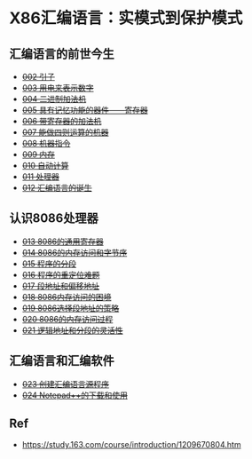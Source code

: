 # X86汇编语言：实模式到保护模式

## 汇编语言的前世今生

* ~~[002 引子](./002/)~~
* ~~[003 用电来表示数字](./003/)~~
* ~~[004 二进制加法机](./004/)~~
* ~~[005 具有记忆功能的器件——寄存器](./005/)~~
* ~~[006 带寄存器的加法机](./006/)~~
* ~~[007 能做四则运算的机器](./007/)~~
* ~~[008 机器指令](./008/)~~
* ~~[009 内存](./009/)~~
* ~~[010 自动计算](./010/)~~
* ~~[011 处理器](./011/)~~
* ~~[012 汇编语言的诞生](./012/)~~

## 认识8086处理器

* ~~[013 8086的通用寄存器](./013/)~~
* ~~[014 8086的内存访问和字节序](./014/)~~
* ~~[015 程序的分段](./015/)~~
* ~~[016 程序的重定位难题](./016/)~~
* ~~[017 段地址和偏移地址](./017/)~~
* ~~[018 8086内存访问的困境](./018/)~~
* ~~[019 8086选择段地址的策略](./019/)~~
* ~~[020 8086的内存访问过程](/020/)~~
* ~~[021 逻辑地址和分段的灵活性](./021/)~~

## 汇编语言和汇编软件

* ~~[023 创建汇编语言源程序](./023/)~~
* ~~[024 Notepad++的下载和使用](./024/)~~

## Ref

* <https://study.163.com/course/introduction/1209670804.htm>